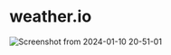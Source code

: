# weather.io

![Screenshot from 2024-01-10 20-51-01](https://github.com/abanseka/weatherio/assets/78860665/c851eb8c-9db7-4cc4-903c-f4d9e91f0538)
